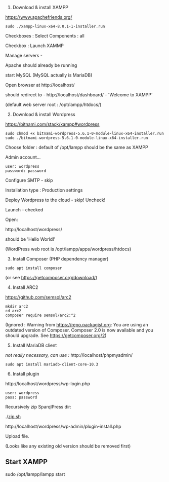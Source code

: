 1. Download & install XAMPP

https://www.apachefriends.org/

```
sudo ./xampp-linux-x64-8.0.1-1-installer.run
```

Checkboxes : Select Components : all

Checkbox : Launch XAMMP

Manage servers -

Apache should already be running

start MySQL (MySQL actually is MariaDB)

Open browser at http://localhost/

should redirect to -
http://localhost/dashboard/ - 'Welcome to XAMPP'

(default web server root : /opt/lampp/htdocs/)

2. Download & install Wordpress

https://bitnami.com/stack/xampp#wordpress

```
sudo chmod +x bitnami-wordpress-5.6.1-0-module-linux-x64-installer.run
sudo ./bitnami-wordpress-5.6.1-0-module-linux-x64-installer.run
```

Choose folder : default of /opt/lampp should be the same as XAMPP

Admin account...

```
user: wordpress
password: password
```

Configure SMTP - skip

Installation type : Production settings

Deploy Wordpress to the cloud - skip!
Uncheck!

Launch - checked

Open:

http://localhost/wordpress/

should be 'Hello World!'

(WordPress web root is /opt/lampp/apps/wordpress/htdocs)

3. Install Composer (PHP dependency manager)
```
sudo apt install composer
```
(or see https://getcomposer.org/download/)


4. Install ARC2

https://github.com/semsol/arc2

```
mkdir arc2
cd arc2
composer require semsol/arc2:^2
```

(Ignored : Warning from https://repo.packagist.org: You are using an outdated version of Composer. Composer 2.0 is now available and you should upgrade. See https://getcomposer.org/2)

5. Install MariaDB client

*not really necessary, can use :*
http://localhost/phpmyadmin/

```
sudo apt install mariadb-client-core-10.3
```

6. Install plugin

http://localhost/wordpress/wp-login.php

```
user: wordpress
pass: password
```

Recursively zip SparqlPress dir:

./[zip.sh](zip.sh)

http://localhost/wordpress/wp-admin/plugin-install.php

Upload file.

(Looks like any existing old version should be removed first)

## Start XAMPP

sudo /opt/lampp/lampp start
